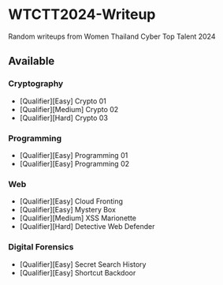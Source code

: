 # WTCTT2024-Writeup
Random writeups from Women Thailand Cyber Top Talent 2024

## Available
### Cryptography
- [Qualifier][Easy] Crypto 01
- [Qualifier][Medium] Crypto 02
- [Qualifier][Hard] Crypto 03

### Programming
- [Qualifier][Easy] Programming 01
- [Qualifier][Easy] Programming 02

### Web
- [Qualifier][Easy] Cloud Fronting
- [Qualifier][Easy] Mystery Box
- [Qualifier][Medium] XSS Marionette
- [Qualifier][Hard] Detective Web Defender

### Digital Forensics
- [Qualifier][Easy] Secret Search History
- [Qualifier][Easy] Shortcut Backdoor
